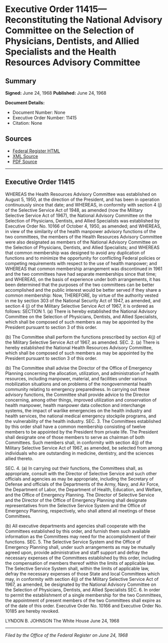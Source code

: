 # Executive Order 11415—Reconstituting the National Advisory Committee on the Selection of Physicians, Dentists, and Allied Specialists and the Health Resources Advisory Committee

## Summary

**Signed:** June 24, 1968
**Published:** June 24, 1968

**Document Details:**
- Document Number: None
- Executive Order Number: 11415
- Citation: None

## Sources
- [Federal Register HTML](https://www.presidency.ucsb.edu/documents/executive-order-11415-reconstituting-the-national-advisory-committee-the-selection)
- [XML Source](None)
- [PDF Source](None)

---

## Executive Order 11415

WHEREAS the Health Resources Advisory Committee was established on August 5, 1950, at the direction of the President, and has been in operation continuously since that date; and
WHEREAS, in conformity with section 4 (j) of the Selective Service Act of 1948, as amended (now the Military Selective Service Act of 1967), the National Advisory Committee on the Selection of Physicians, Dentists, and Allied Specialists was established by Executive Order No. 10166 of October 4, 1950, as amended; and
WHEREAS, in view of the similarity of the health manpower advisory functions of the two committees, the members of the Health Resources Advisory Committee were also designated as members of the National Advisory Committee on the Selection of Physicians, Dentists, and Allied Specialists; and
WHEREAS that common membership was designed to avoid any duplication of functions and to minimize the opportunity for conflicting Federal policies or competing requirements with respect to the use of health manpower; and
WHEREAS that common membership arrangement was discontinued in 1961 and the two committees have had separate memberships since that time; and
WHEREAS, on the basis of experience under both arrangements, it has been determined that the purposes of the two committees can be better accomplished and the public interest would be better served if they share a common membership:
Now, THEREFORE, by virtue of the authority vested in me by section 303 of the National Security Act of 1947, as amended, and section 4 (j) of the Military Selective Service Act of 1967, it is ordered as follows:
SECTION 1. (a) There is hereby established the National Advisory Committee on the Selection of Physicians, Dentists, and Allied Specialists, which shall be composed of such members as may be appointed by the President pursuant to section 3 of this order.

(b) The Committee shall perform the functions prescribed by section 4(j) of the Military Selective Service Act of 1967, as amended.
SEC. 2. (a) There is hereby established the National Health Resources Advisory Committee, which shall be composed of such members as may be appointed by the President pursuant to section 3 of this order.

(b) The Committee shall advise the Director of the Office of Emergency Planning concerning the allocation, utilization, and administration of health resources, including manpower, material, and facilities under various mobilization situations and on problems of the nongovernmental health community relating to emergency preparedness. In carrying out these advisory functions, the Committee shall provide advice to the Director concerning, among other things, improved utilization and conservation of health manpower, health manpower data collection and interchange systems, the impact of warlike emergencies on the health industry and health services, the national medical emergency stockpile programs, and the vulnerability of the health industry.
SEC. 3. The Committees established by this order shall have a common membership consisting of twelve members to be appointed by the President from private life. The President shall designate one of those members to serve as chairman of both Committees. Such members shall, in conformity with section 4(j) of the Military Selective Service Act of 1967, as amended, be selected from among individuals who are outstanding in medicine, dentistry, and the sciences allied thereto.

SEC. 4. (a) In carrying out their functions, the Committees shall, as appropriate, consult with the Director of Selective Service and such other officials and agencies as may be appropriate, including the Secretary of Defense and officials of the Departments of the Army, Navy, and Air Force, the Department of Labor, the Department of Health, Education, and Welfare, and the Office of Emergency Planning. The Director of Selective Service and the Director of the Office of Emergency Planning shall designate representatives from the Selective Service System and the Office of Emergency Planning, respectively, who shall attend all meetings of these Committees.

(b) All executive departments and agencies shall cooperate with the Committees established by this order, and furnish them such available information as the Committees may need for the accomplishment of their functions.
SEC. 5. The Selective Service System and the Office of Emergency Planning shall, under such arrangements as may be mutually agreed upon, provide administrative and staff support and defray the necessary expenses of the Committees established by this order, including the compensation of members thereof within the limits of applicable law. The Selective Service System shall, within the limits of applicable law, defray the necessary expenses of those State and local Committees which may, in conformity with section 4(j) of the Military Selective Service Act of 1967, as amended, be designated by the National Advisory Committee on the Selection of Physicians, Dentists, and Allied Specialists
SEC. 6. In order to permit the establishment of a single membership for the two Committees, the appointment of present members of the two Committees shall expire as of the date of this order. Executive Order No. 10166 and Executive Order No. 10185 are hereby revoked.

LYNDON B. JOHNSON
The White House
June 24, 1968

---

*Filed by the Office of the Federal Register on June 24, 1968*

